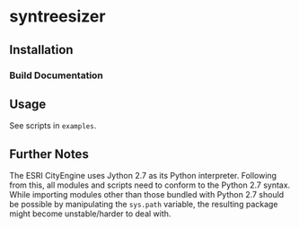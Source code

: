 # syntreesizer

## Installation

### Build Documentation

## Usage

See scripts in `examples`.

## Further Notes

The ESRI CityEngine uses Jython 2.7 as its Python interpreter. Following from this, all modules and scripts need to conform to the Python 2.7 syntax.
While importing modules other than those bundled with Python 2.7 should be possible by manipulating the `sys.path` variable, the resulting package might
become unstable/harder to deal with.

